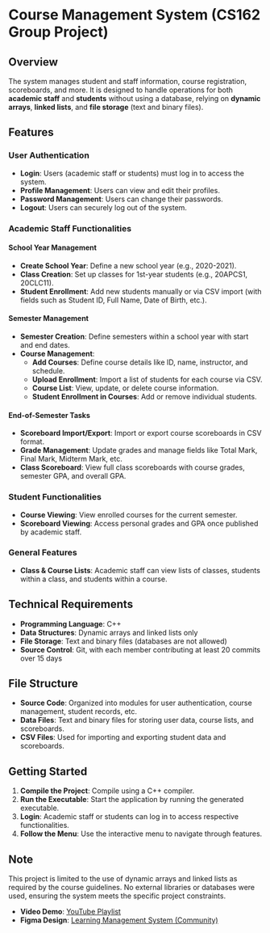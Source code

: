 # Course Management System (CS162 Group Project)

## Overview

The system manages student and staff information, course registration, scoreboards, and more. It is designed to handle operations for both **academic staff** and **students** without using a database, relying on **dynamic arrays**, **linked lists**, and **file storage** (text and binary files).

## Features

### User Authentication
- **Login**: Users (academic staff or students) must log in to access the system.
- **Profile Management**: Users can view and edit their profiles.
- **Password Management**: Users can change their passwords.
- **Logout**: Users can securely log out of the system.

### Academic Staff Functionalities

#### School Year Management
- **Create School Year**: Define a new school year (e.g., 2020-2021).
- **Class Creation**: Set up classes for 1st-year students (e.g., 20APCS1, 20CLC11).
- **Student Enrollment**: Add new students manually or via CSV import (with fields such as Student ID, Full Name, Date of Birth, etc.).

#### Semester Management
- **Semester Creation**: Define semesters within a school year with start and end dates.
- **Course Management**:
  - **Add Courses**: Define course details like ID, name, instructor, and schedule.
  - **Upload Enrollment**: Import a list of students for each course via CSV.
  - **Course List**: View, update, or delete course information.
  - **Student Enrollment in Courses**: Add or remove individual students.

#### End-of-Semester Tasks
- **Scoreboard Import/Export**: Import or export course scoreboards in CSV format.
- **Grade Management**: Update grades and manage fields like Total Mark, Final Mark, Midterm Mark, etc.
- **Class Scoreboard**: View full class scoreboards with course grades, semester GPA, and overall GPA.

### Student Functionalities
- **Course Viewing**: View enrolled courses for the current semester.
- **Scoreboard Viewing**: Access personal grades and GPA once published by academic staff.

### General Features
- **Class & Course Lists**: Academic staff can view lists of classes, students within a class, and students within a course.

## Technical Requirements

- **Programming Language**: C++
- **Data Structures**: Dynamic arrays and linked lists only
- **File Storage**: Text and binary files (databases are not allowed)
- **Source Control**: Git, with each member contributing at least 20 commits over 15 days

## File Structure

- **Source Code**: Organized into modules for user authentication, course management, student records, etc.
- **Data Files**: Text and binary files for storing user data, course lists, and scoreboards.
- **CSV Files**: Used for importing and exporting student data and scoreboards.
  
## Getting Started

1. **Compile the Project**: Compile using a C++ compiler.
2. **Run the Executable**: Start the application by running the generated executable.
3. **Login**: Academic staff or students can log in to access respective functionalities.
4. **Follow the Menu**: Use the interactive menu to navigate through features.

## Note
This project is limited to the use of dynamic arrays and linked lists as required by the course guidelines. No external libraries or databases were used, ensuring the system meets the specific project constraints.
- **Video Demo**: [YouTube Playlist](https://www.youtube.com/playlist?list=PLl5fpvgyLwC2xFbFDS69PD2MQE4FPdb1P)
- **Figma Design**: [Learning Management System (Community)](https://www.figma.com/design/7dgN8q3wOqzgZy9W0LyVlW/Learning-Management-Systems-(Community)?node-id=0-1)
